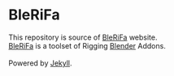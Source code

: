 # BleRiFa

This repository is source of [BleRiFa](http://blerifa.com) website.  
[BleRiFa](http://blerifa.com) is a toolset of Rigging [Blender](http://blender.org) Addons.  
<br/>
Powered by [Jekyll](https://jekyllrb.com/).

